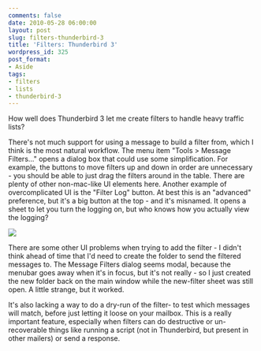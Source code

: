 ```yaml
---
comments: false
date: 2010-05-28 06:00:00
layout: post
slug: filters-thunderbird-3
title: 'Filters: Thunderbird 3'
wordpress_id: 325
post_format:
- Aside
tags:
- filters
- lists
- thunderbird-3
---
```


How well does Thunderbird 3 let me create filters to handle heavy traffic lists?

There's not much support for using a message to build a filter from, which I think is the most natural workflow. The menu item "Tools > Message Filters…" opens a dialog box that could use some simplification. For example, the buttons to move filters up and down in order are unnecessary - you should be able to just drag the filters around in the table. There are plenty of other non-mac-like UI elements here. Another example of overcomplicated UI is the "Filter Log" button. At best this is an "advanced" preference, but it's a big button at the top - and it's misnamed. It opens a sheet to let you turn the logging on, but who knows how you actually view the logging?

![](http://media.tumblr.com/tumblr_l33l1uJlv51qz505e.png)

There are some other UI problems when trying to add the filter - I didn't think ahead of time that I'd need to create the folder to send the filtered messages to. The Message Filters dialog seems modal, because the menubar goes away when it's in focus, but it's not really - so I just created the new folder back on the main window while the new-filter sheet was still open. A little strange, but it worked.

It's also lacking a way to do a dry-run of the filter- to test which messages will match, before just letting it loose on your mailbox. This is a really important feature, especially when filters can do destructive or un-recoverable things like running a script (not in Thunderbird, but present in other mailers) or send a response.
